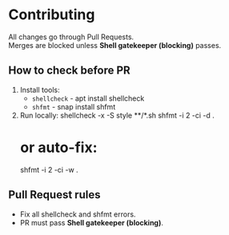 # Contributing

All changes go through Pull Requests.  
Merges are blocked unless **Shell gatekeeper (blocking)** passes.

## How to check before PR
1. Install tools:
   - `shellcheck` - apt install shellcheck
   - `shfmt` - snap install shfmt
2. Run locally:
   shellcheck -x -S style **/*.sh
   shfmt -i 2 -ci -d .
   # or auto-fix:
   shfmt -i 2 -ci -w .

## Pull Request rules
- Fix all shellcheck and shfmt errors.
- PR must pass **Shell gatekeeper (blocking)**.